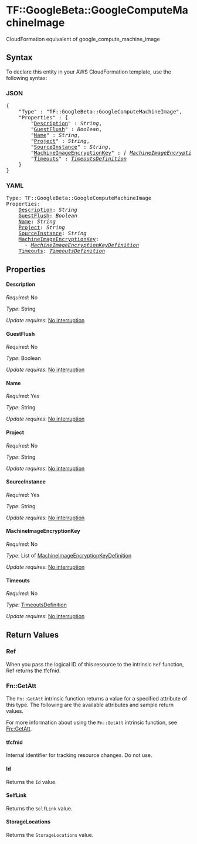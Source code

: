 # TF::GoogleBeta::GoogleComputeMachineImage

CloudFormation equivalent of google_compute_machine_image

## Syntax

To declare this entity in your AWS CloudFormation template, use the following syntax:

### JSON

<pre>
{
    "Type" : "TF::GoogleBeta::GoogleComputeMachineImage",
    "Properties" : {
        "<a href="#description" title="Description">Description</a>" : <i>String</i>,
        "<a href="#guestflush" title="GuestFlush">GuestFlush</a>" : <i>Boolean</i>,
        "<a href="#name" title="Name">Name</a>" : <i>String</i>,
        "<a href="#project" title="Project">Project</a>" : <i>String</i>,
        "<a href="#sourceinstance" title="SourceInstance">SourceInstance</a>" : <i>String</i>,
        "<a href="#machineimageencryptionkey" title="MachineImageEncryptionKey">MachineImageEncryptionKey</a>" : <i>[ <a href="machineimageencryptionkeydefinition.md">MachineImageEncryptionKeyDefinition</a>, ... ]</i>,
        "<a href="#timeouts" title="Timeouts">Timeouts</a>" : <i><a href="timeoutsdefinition.md">TimeoutsDefinition</a></i>
    }
}
</pre>

### YAML

<pre>
Type: TF::GoogleBeta::GoogleComputeMachineImage
Properties:
    <a href="#description" title="Description">Description</a>: <i>String</i>
    <a href="#guestflush" title="GuestFlush">GuestFlush</a>: <i>Boolean</i>
    <a href="#name" title="Name">Name</a>: <i>String</i>
    <a href="#project" title="Project">Project</a>: <i>String</i>
    <a href="#sourceinstance" title="SourceInstance">SourceInstance</a>: <i>String</i>
    <a href="#machineimageencryptionkey" title="MachineImageEncryptionKey">MachineImageEncryptionKey</a>: <i>
      - <a href="machineimageencryptionkeydefinition.md">MachineImageEncryptionKeyDefinition</a></i>
    <a href="#timeouts" title="Timeouts">Timeouts</a>: <i><a href="timeoutsdefinition.md">TimeoutsDefinition</a></i>
</pre>

## Properties

#### Description

_Required_: No

_Type_: String

_Update requires_: [No interruption](https://docs.aws.amazon.com/AWSCloudFormation/latest/UserGuide/using-cfn-updating-stacks-update-behaviors.html#update-no-interrupt)

#### GuestFlush

_Required_: No

_Type_: Boolean

_Update requires_: [No interruption](https://docs.aws.amazon.com/AWSCloudFormation/latest/UserGuide/using-cfn-updating-stacks-update-behaviors.html#update-no-interrupt)

#### Name

_Required_: Yes

_Type_: String

_Update requires_: [No interruption](https://docs.aws.amazon.com/AWSCloudFormation/latest/UserGuide/using-cfn-updating-stacks-update-behaviors.html#update-no-interrupt)

#### Project

_Required_: No

_Type_: String

_Update requires_: [No interruption](https://docs.aws.amazon.com/AWSCloudFormation/latest/UserGuide/using-cfn-updating-stacks-update-behaviors.html#update-no-interrupt)

#### SourceInstance

_Required_: Yes

_Type_: String

_Update requires_: [No interruption](https://docs.aws.amazon.com/AWSCloudFormation/latest/UserGuide/using-cfn-updating-stacks-update-behaviors.html#update-no-interrupt)

#### MachineImageEncryptionKey

_Required_: No

_Type_: List of <a href="machineimageencryptionkeydefinition.md">MachineImageEncryptionKeyDefinition</a>

_Update requires_: [No interruption](https://docs.aws.amazon.com/AWSCloudFormation/latest/UserGuide/using-cfn-updating-stacks-update-behaviors.html#update-no-interrupt)

#### Timeouts

_Required_: No

_Type_: <a href="timeoutsdefinition.md">TimeoutsDefinition</a>

_Update requires_: [No interruption](https://docs.aws.amazon.com/AWSCloudFormation/latest/UserGuide/using-cfn-updating-stacks-update-behaviors.html#update-no-interrupt)

## Return Values

### Ref

When you pass the logical ID of this resource to the intrinsic `Ref` function, Ref returns the tfcfnid.

### Fn::GetAtt

The `Fn::GetAtt` intrinsic function returns a value for a specified attribute of this type. The following are the available attributes and sample return values.

For more information about using the `Fn::GetAtt` intrinsic function, see [Fn::GetAtt](https://docs.aws.amazon.com/AWSCloudFormation/latest/UserGuide/intrinsic-function-reference-getatt.html).

#### tfcfnid

Internal identifier for tracking resource changes. Do not use.

#### Id

Returns the <code>Id</code> value.

#### SelfLink

Returns the <code>SelfLink</code> value.

#### StorageLocations

Returns the <code>StorageLocations</code> value.

